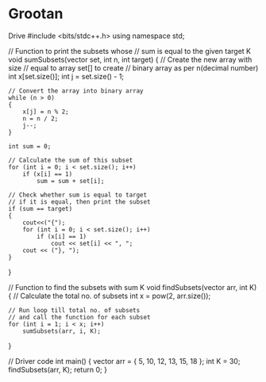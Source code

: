 # Grootan
Drive
#include <bits/stdc++.h> 
  using namespace std; 
  
// Function to print the subsets whose 
// sum is equal to the given target K 
void sumSubsets(vector<int> set, int n, int target) 
{ 
    // Create the new array with size 
    // equal to array set[] to create 
    // binary array as per n(decimal number) 
    int x[set.size()]; 
    int j = set.size() - 1; 
  
    // Convert the array into binary array 
    while (n > 0) 
    { 
        x[j] = n % 2; 
        n = n / 2; 
        j--; 
    } 
  
    int sum = 0; 
  
    // Calculate the sum of this subset 
    for (int i = 0; i < set.size(); i++) 
        if (x[i] == 1) 
            sum = sum + set[i]; 
  
    // Check whether sum is equal to target 
    // if it is equal, then print the subset 
    if (sum == target) 
    { 
        cout<<("{"); 
        for (int i = 0; i < set.size(); i++) 
            if (x[i] == 1) 
                cout << set[i] << ", "; 
        cout << ("}, "); 
    } 
} 
  
// Function to find the subsets with sum K 
void findSubsets(vector<int> arr, int K) 
{ 
    // Calculate the total no. of subsets 
    int x = pow(2, arr.size()); 
  
    // Run loop till total no. of subsets 
    // and call the function for each subset 
    for (int i = 1; i < x; i++) 
        sumSubsets(arr, i, K); 
} 
  
// Driver code 
int main() 
{ 
    vector<int> arr = { 5, 10, 12, 13, 15, 18 }; 
    int K = 30; 
    findSubsets(arr, K); 
    return 0; 
} 
  
